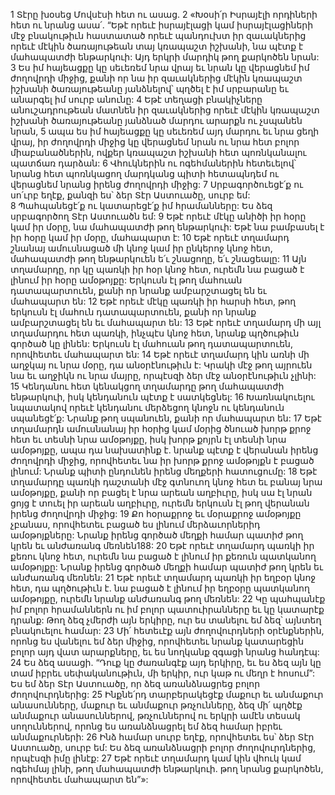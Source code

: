 1 Տէրը խօսեց Մովսէսի հետ ու ասաց. 2 «Խօսի՛ր Իսրայէլի որդիների հետ ու նրանց ասա՛. “Եթէ որեւէ իսրայէլացի կամ իսրայէլացիների մէջ բնակութիւն հաստատած որեւէ պանդուխտ իր զաւակներից որեւէ մէկին ծառայութեան տայ կռապաշտ իշխանի, նա պէտք է մահապատժի ենթարկուի: Այդ երկրի մարդիկ թող քարկոծեն նրան: 3 Ես իմ հայեացքը կը սեւեռեմ նրա վրայ եւ նրան կը վերացնեմ իմ ժողովրդի միջից, քանի որ նա իր զաւակներից մէկին կռապաշտ իշխանի ծառայութեանը յանձնելով՝ պղծել է իմ սրբարանը եւ անարգել իմ սուրբ անունը: 4 Եթէ տեղացի բնակիչները անուշադրութեան մատնեն իր զաւակներից որեւէ մէկին կռապաշտ իշխանի ծառայութեանը յանձնած մարդու արարքն ու չսպանեն նրան, 5 ապա ես իմ հայեացքը կը սեւեռեմ այդ մարդու եւ նրա ցեղի վրայ, իր ժողովրդի միջից կը վերացնեմ նրան ու նրա հետ բոլոր միաբանածներին, ովքեր կռապաշտ իշխանի հետ պոռնկանալու պատճառ դարձան:
6 Վհուկներին ու ոգեհմաներին հետեւելով՝ նրանց հետ պոռնկացող մարդկանց պիտի հետապնդեմ ու վերացնեմ նրանց իրենց ժողովրդի միջից: 7 Սրբագործուեցէ՛ք ու սո՛ւրբ եղէք, քանզի ես՝ ձեր Տէր Աստուածը, սուրբ եմ: 8 Պահպանեցէ՛ք ու կատարեցէ՛ք իմ հրամանները: Ես ձեզ սրբագործող Տէր Աստուածն եմ:
9 Եթէ որեւէ մէկը անիծի իր հօրը կամ իր մօրը, նա մահապատժի թող ենթարկուի: Եթէ նա բամբասել է իր հօրը կամ իր մօրը, մահապարտ է:
10 Եթէ որեւէ տղամարդ շնանայ ամուսնացած մի կնոջ կամ իր ընկերոջ կնոջ հետ, մահապատժի թող ենթարկուեն ե՛ւ շնացողը, ե՛ւ շնացեալը:
11 Այն տղամարդը, որ կը պառկի իր հօր կնոջ հետ, ուրեմն նա բացած է լինում իր հօրը ամօթոյքը: Երկուսն էլ թող մահուան դատապարտուեն, քանի որ նրանք ամբարշտացել են եւ մահապարտ են:
12 Եթէ որեւէ մէկը պառկի իր հարսի հետ, թող երկուսն էլ մահուն դատապարտուեն, քանի որ նրանք ամբարշտացել են եւ մահապարտ են:
13 Եթէ որեւէ տղամարդ մի այլ տղամարդու հետ պառկի, ինչպէս կնոջ հետ, նրանք պղծութիւն գործած կը լինեն: Երկուսն էլ մահուան թող դատապարտուեն, որովհետեւ մահապարտ են:
14 Եթէ որեւէ տղամարդ կին առնի մի աղջկայ ու նրա մօրը, դա անօրէնութիւն է: Կրակի մէջ թող այրուեն նա եւ աղջիկն ու նրա մայրը, որպէսզի ձեր մէջ անօրէնութիւն չլինի:
15 Կենդանու հետ կենակցող տղամարդը թող մահապատժի ենթարկուի, իսկ կենդանուն պէտք է սատկեցնել: 16 Խառնակուելու նպատակով որեւէ կենդանու մերձեցող կնոջն ու կենդանուն սպանեցէ՛ք: Նրանք թող սպանուեն, քանի որ մահապարտ են:
17 Եթէ տղամարդն ամուսնանայ իր հօրից կամ մօրից ծնուած խորթ քրոջ հետ եւ տեսնի նրա ամօթոյքը, իսկ խորթ քոյրն էլ տեսնի նրա ամօթոյքը, ապա դա նախատինք է. նրանք պէտք է վերանան իրենց ժողովրդի միջից, որովհետեւ նա իր խորթ քրոջ ամօթոյքն է բացած լինում: Նրանք պիտի ընդունեն իրենց մեղքերի հատուցումը:
18 Եթէ տղամարդը պառկի դաշտանի մէջ գտնուող կնոջ հետ եւ բանայ նրա ամօթոյքը, քանի որ բացել է նրա արեան աղբիւրը, իսկ սա էլ նրան ցոյց է տուել իր արեան աղբիւրը, ուրեմն երկուսն էլ թող վերանան իրենց ժողովրդի միջից:
19 Քո հօրաքրոջ եւ մօրաքրոջ ամօթոյքը չբանաս, որովհետեւ բացած ես լինում մերձաւորներիդ ամօթոյքները: Նրանք իրենց գործած մեղքի համար պատիժ թող կրեն եւ անժառանգ մեռնեն188:
20 Եթէ որեւէ տղամարդ պառկի իր քեռու կնոջ հետ, ուրեմն նա բացած է լինում իր քեռուն պատկանող ամօթոյքը: Նրանք իրենց գործած մեղքի համար պատիժ թող կրեն եւ անժառանգ մեռնեն:
21 Եթէ որեւէ տղամարդ պառկի իր եղբօր կնոջ հետ, դա պղծութիւն է. նա բացած է լինում իր եղբօրը պատկանող ամօթոյքը, ուրեմն նրանք անժառանգ թող մեռնեն:
22 Կը պահպանէք իմ բոլոր հրամաններն ու իմ բոլոր պատուիրանները եւ կը կատարէք դրանք: Թող ձեզ չմերժի այն երկիրը, ուր ես տանելու եմ ձեզ՝ այնտեղ բնակուելու համար: 23 Մի՛ հետեւէք այն ժողովուրդների օրէնքներին, որոնց ես վանելու եմ ձեր միջից, որովհետեւ նրանք կատարեցին բոլոր այդ վատ արարքները, եւ ես նողկանք զգացի նրանց հանդէպ: 24 Ես ձեզ ասացի. “Դուք կը ժառանգէք այդ երկիրը, եւ ես ձեզ այն կը տամ իբրեւ սեփականութիւն, մի երկիր, ուր կաթ ու մեղր է հոսում”: Ես եմ ձեր Տէր Աստուածը, որ ձեզ առանձնացրեց բոլոր ժողովուրդներից: 25 Ինքնե՛րդ տարբերակեցէք մաքուր եւ անմաքուր անասունները, մաքուր եւ անմաքուր թռչունները, ձեզ մի՛ պղծէք անմաքուր անասուններով, թռչուններով ու երկրի ամէն տեսակ սողուններով, որոնց ես առանձնացրել եմ ձեզ համար իբրեւ անմաքուրների: 26 Ինձ համար սուրբ եղէք, որովհետեւ ես՝ ձեր Տէր Աստուածը, սուրբ եմ: Ես ձեզ առանձնացրի բոլոր ժողովուրդներից, որպէսզի իմը լինէք:
27 Եթէ որեւէ տղամարդ կամ կին վհուկ կամ ոգեհմայ լինի, թող մահապատժի ենթարկուի. թող նրանց քարկոծեն, որովհետեւ մահապարտ են”»:
